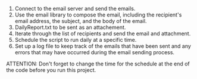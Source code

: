 1.  Connect to the email server and send the emails.
2.  Use the email library to compose the email, including the recipient's email address, the subject, and the body of the email.
3.  DailyReport.txt to be sent as an attachement.
4.  Iterate through the list of recipients and send the email and attachment.
5.  Schedule the script to run daily at a specific time.
6.  Set up a log file to keep track of the emails that have been sent and any errors that may have occurred during the email sending process.

ATTENTION: Don't forget to change the time for the schedule at the end of the code before you run this project.
